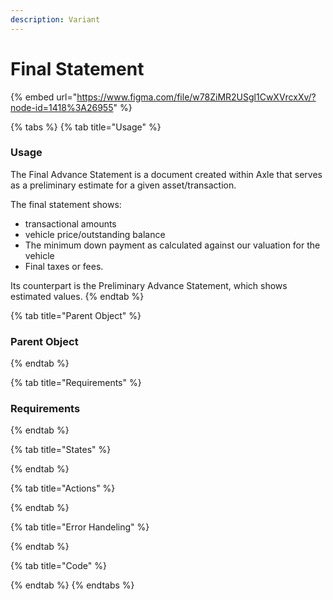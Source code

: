 ```yaml
---
description: Variant
---
```


# Final Statement

{% embed url="https://www.figma.com/file/w78ZiMR2USgl1CwXVrcxXv/?node-id=1418%3A26955" %}

{% tabs %}
{% tab title="Usage" %}
### **Usage**

The Final Advance Statement is a document created within Axle that serves as a preliminary estimate for a given asset/transaction. 

The final statement shows: 

* transactional amounts 
* vehicle price/outstanding balance
* The minimum down payment as calculated against our valuation for the vehicle
* Final taxes or fees. 

Its counterpart is the Preliminary Advance Statement, which shows estimated values.
{% endtab %}

{% tab title="Parent Object" %}
### Parent Object
{% endtab %}

{% tab title="Requirements" %}
### Requirements
{% endtab %}

{% tab title="States" %}

{% endtab %}

{% tab title="Actions" %}

{% endtab %}

{% tab title="Error Handeling" %}

{% endtab %}

{% tab title="Code" %}

{% endtab %}
{% endtabs %}

